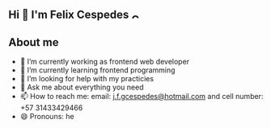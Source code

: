 ## Hi 👋 I'm Felix Cespedes <img alt="GIF" src="https://i.pinimg.com/originals/75/c2/f8/75c2f842863ae2df6b3ac2d0a4d63026.gif" width="15vw" height="10vh" />


 ## About me 
 
- 🔭 I’m currently working as frontend web developer
- 🌱 I’m currently learning frontend programming
- 🤔 I’m looking for help with my practicies
- 💬 Ask me about everything you need
- 📫 How to reach me: email: j.f.gcespedes@hotmail.com  and cell number: +57 31433429466
- 😄 Pronouns: he

<!--
**felixcesp/felixcesp** is a ✨ _special_ ✨ repository because its `README.md` (this file) appears on your GitHub profile.

Here are some ideas to get you started:


-->
